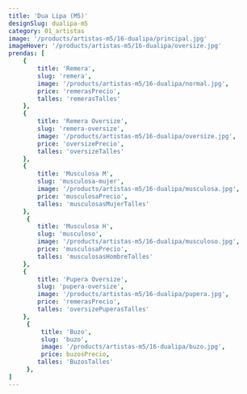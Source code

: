 ```yaml
---
title: 'Dua Lipa (M5)'
designSlug: dualipa-m5
category: 01_artistas
image: '/products/artistas-m5/16-dualipa/principal.jpg'
imageHover: '/products/artistas-m5/16-dualipa/oversize.jpg'
prendas: [
    {   
        title: 'Remera',
        slug: 'remera',          
        image: '/products/artistas-m5/16-dualipa/normal.jpg',
        price: 'remerasPrecio',
        talles: 'remerasTalles'
    },
    {
        title: 'Remera Oversize',
        slug: 'remera-oversize',
        image: '/products/artistas-m5/16-dualipa/oversize.jpg',
        price: 'oversizePrecio',
        talles: 'oversizeTalles'
    },
    {
        title: 'Musculosa M',
        slug: 'musculosa-mujer',
        image: '/products/artistas-m5/16-dualipa/musculosa.jpg',
        price: 'musculosaPrecio',
        talles: 'musculosasMujerTalles'
    },
     {
        title: 'Musculosa H',
        slug: 'musculoso',
        image: '/products/artistas-m5/16-dualipa/musculoso.jpg',
        price: 'musculosaPrecio',
        talles: 'musculosasHombreTalles'
    },
    {
        title: 'Pupera Oversize',
        slug: 'pupera-oversize',
        image: '/products/artistas-m5/16-dualipa/pupera.jpg',
        price: 'remerasPrecio',
        talles: 'oversizePuperasTalles'
    },
     {
         title: 'Buzo',
         slug: 'buzo',
         image: '/products/artistas-m5/16-dualipa/buzo.jpg',
         price: buzosPrecio,
        talles: 'BuzosTalles'
     },
]
---
```

